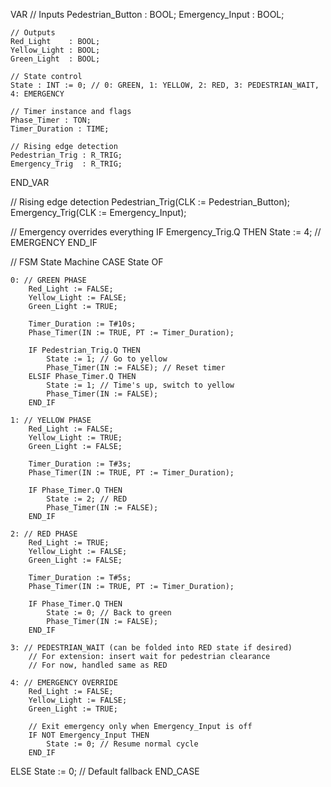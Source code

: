 VAR
    // Inputs
    Pedestrian_Button : BOOL;
    Emergency_Input   : BOOL;

    // Outputs
    Red_Light    : BOOL;
    Yellow_Light : BOOL;
    Green_Light  : BOOL;

    // State control
    State : INT := 0; // 0: GREEN, 1: YELLOW, 2: RED, 3: PEDESTRIAN_WAIT, 4: EMERGENCY

    // Timer instance and flags
    Phase_Timer : TON;
    Timer_Duration : TIME;

    // Rising edge detection
    Pedestrian_Trig : R_TRIG;
    Emergency_Trig  : R_TRIG;
END_VAR

// Rising edge detection
Pedestrian_Trig(CLK := Pedestrian_Button);
Emergency_Trig(CLK := Emergency_Input);

// Emergency overrides everything
IF Emergency_Trig.Q THEN
    State := 4; // EMERGENCY
END_IF

// FSM State Machine
CASE State OF

    0: // GREEN PHASE
        Red_Light := FALSE;
        Yellow_Light := FALSE;
        Green_Light := TRUE;

        Timer_Duration := T#10s;
        Phase_Timer(IN := TRUE, PT := Timer_Duration);

        IF Pedestrian_Trig.Q THEN
            State := 1; // Go to yellow
            Phase_Timer(IN := FALSE); // Reset timer
        ELSIF Phase_Timer.Q THEN
            State := 1; // Time's up, switch to yellow
            Phase_Timer(IN := FALSE);
        END_IF

    1: // YELLOW PHASE
        Red_Light := FALSE;
        Yellow_Light := TRUE;
        Green_Light := FALSE;

        Timer_Duration := T#3s;
        Phase_Timer(IN := TRUE, PT := Timer_Duration);

        IF Phase_Timer.Q THEN
            State := 2; // RED
            Phase_Timer(IN := FALSE);
        END_IF

    2: // RED PHASE
        Red_Light := TRUE;
        Yellow_Light := FALSE;
        Green_Light := FALSE;

        Timer_Duration := T#5s;
        Phase_Timer(IN := TRUE, PT := Timer_Duration);

        IF Phase_Timer.Q THEN
            State := 0; // Back to green
            Phase_Timer(IN := FALSE);
        END_IF

    3: // PEDESTRIAN_WAIT (can be folded into RED state if desired)
        // For extension: insert wait for pedestrian clearance
        // For now, handled same as RED

    4: // EMERGENCY OVERRIDE
        Red_Light := FALSE;
        Yellow_Light := FALSE;
        Green_Light := TRUE;

        // Exit emergency only when Emergency_Input is off
        IF NOT Emergency_Input THEN
            State := 0; // Resume normal cycle
        END_IF

ELSE
    State := 0; // Default fallback
END_CASE
